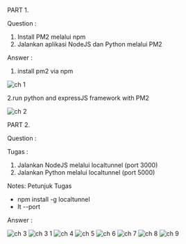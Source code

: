 PART 1.

Question :

1. Install PM2 melalui npm
2. Jalankan aplikasi NodeJS dan Python melalui PM2

Answer :


1. install pm2 via npm

![ch 1](https://user-images.githubusercontent.com/91004163/225384001-451f9f97-afa8-4841-8e2f-adbbe55f202e.png)

2.run python and expressJS framework with PM2

![ch 2](https://user-images.githubusercontent.com/91004163/225383993-193182a3-953c-48ea-8c21-6015dad630cd.png)


PART 2.

Question :

Tugas :
1. Jalankan NodeJS melalui localtunnel (port 3000)
2. Jalankan Python melalui localtunnel (port 5000)

Notes:
Petunjuk Tugas
- npm install -g localtunnel
- lt --port <isi port aplikasi>


Answer :

![ch 3](https://user-images.githubusercontent.com/91004163/225394864-ff0cd0e2-c5a4-4543-a851-99bd6162e49d.png)
![ch 3 1](https://user-images.githubusercontent.com/91004163/225394854-b74049e5-510e-40d9-85ce-75fc18e3c5b9.png)
![ch 4](https://user-images.githubusercontent.com/91004163/225394868-bd41238c-ca97-4972-85b1-7ed0696939f1.png)
![ch 5](https://user-images.githubusercontent.com/91004163/225394875-d2f3ef87-c473-4e45-b370-0ab6f34ad512.png)
![ch 6](https://user-images.githubusercontent.com/91004163/225394880-ed609e0e-fe78-4b0e-a897-9d67814e1630.png)
![ch 7](https://user-images.githubusercontent.com/91004163/225394883-ee160015-9da6-47df-9cd4-2d9f60d3aa65.png)
![ch 8](https://user-images.githubusercontent.com/91004163/225394888-a6443b9f-a87c-4932-89e3-ac23c4561b2c.png)
![ch 9](https://user-images.githubusercontent.com/91004163/225394894-f450327a-c28d-44a7-877f-d0495e5fc9a8.png)

